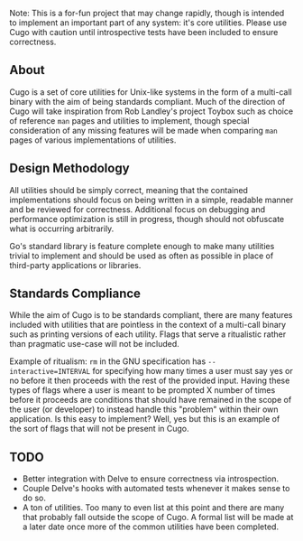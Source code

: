 Note: This is a for-fun project that may change rapidly, though is intended to implement an important part of any system: it's core utilities. Please use Cugo with caution until introspective tests have been included to ensure correctness.


## About
Cugo is a set of core utilities for Unix-like systems in the form of a multi-call binary with the aim of being standards compliant. Much of the direction of Cugo will take inspiration from Rob Landley's project Toybox such as choice of reference `man` pages and utilities to implement, though special consideration of any missing features will be made when comparing `man` pages of various implementations of utilities.


## Design Methodology
All utilities should be simply correct, meaning that the contained implementations should focus on being written in a simple, readable manner and be reviewed for correctness. Additional focus on debugging and performance optimization is still in progress, though should not obfuscate what is occurring arbitrarily.

Go's standard library is feature complete enough to make many utilities trivial to implement and should be used as often as possible in place of third-party applications or libraries.


## Standards Compliance
While the aim of Cugo is to be standards compliant, there are many features included with utilities that are pointless in the context of a multi-call binary such as printing versions of each utility. Flags that serve a ritualistic rather than pragmatic use-case will not be included.

Example of ritualism: `rm` in the GNU specification has `--interactive=INTERVAL` for specifying how many times a user must say yes or no before it then proceeds with the rest of the provided input. Having these types of flags where a user is meant to be prompted X number of times before it proceeds are conditions that should have remained in the scope of the user (or developer) to instead handle this "problem" within their own application. Is this easy to implement? Well, yes but this is an example of the sort of flags that will not be present in Cugo.


## TODO
- Better integration with Delve to ensure correctness via introspection.
- Couple Delve's hooks with automated tests whenever it makes sense to do so.
- A ton of utilities. Too many to even list at this point and there are many that probably fall outside the scope of Cugo. A formal list will be made at a later date once more of the common utilities have been completed.
